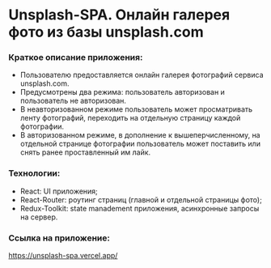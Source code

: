 # **Unsplash-SPA. Онлайн галерея фото из базы unsplash.com**

### Краткое описание приложения:

- Пользователю предоставляется онлайн галерея фотографий сервиса unsplash.com.
- Предусмотрены два режима: пользователь авторизован и пользователь не авторизован.
- В неавторизованном режиме пользователь может просматривать ленту фотографий, переходить на отдельную страницу каждой фотографии.
- В авторизованном режиме, в дополнение к вышеперчисленному, на отдельной странице фотографии пользователь  может поставить или снять ранее проставленный им лайк.

### Технологии:

- React: UI приложения;
- React-Router: роутинг страниц (главной и отдельной страницы фото);
- Redux-Toolkit: state manadement приложения, асинхронные запросы на сервер.

### Ссылка на приложение: 
https://unsplash-spa.vercel.app/

